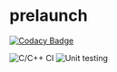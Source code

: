 # prelaunch

[![Codacy Badge](https://api.codacy.com/project/badge/Grade/366c50d280ce4d7da913a8a9db7d2b74)](https://app.codacy.com/manual/99002629/prelaunch?utm_source=github.com&utm_medium=referral&utm_content=99002629/prelaunch&utm_campaign=Badge_Grade_Dashboard)

![C/C++ CI](https://github.com/99002629/prelaunch/workflows/C/C++%20CI/badge.svg?branch=master)
![Unit testing](https://github.com/99002629/prelaunch/workflows/Unit%20testing/badge.svg?branch=master)
